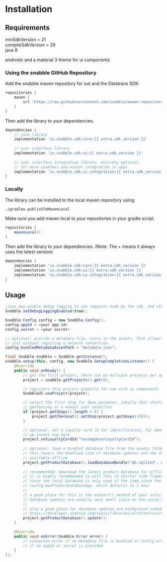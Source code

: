 # Installation

## Requirements

minSdkVersion = 21  
compileSdkVersion = 29  
java 8

androidx and a material 3 theme for ui components

### Using the snabble GitHub Repository

Add the snabble maven repository for out and the Datatrans SDK:

``` groovy
repositories {
    maven {
        url 'https://raw.githubusercontent.com/snabble/maven-repository/releases'
    }
}
```

Then add the library to your dependencies.

``` groovy
dependencies {
    // core library
    implementation 'io.snabble.sdk:core:{{ extra.sdk_version }}'
    
    // user interface library
    implementation 'io.snabble.sdk:ui:{{ extra.sdk_version }}'
    
    // user interface integration library, entirely optional,
    // for more seamless and easier integration in apps
    implementation 'io.snabble.sdk:ui-integration:{{ extra.sdk_version }}'
}
```

### Locally

The library can be installed to the local maven repository using:

``` sh
./gradlew publishToMavenLocal
```

Make sure you add maven local to your repositories in your gradle script.

``` groovy
repositories {
    mavenLocal()
}
```

Then add the library to your dependencies. (Note: The + means it always uses the latest version)

``` groovy
dependencies {
    implementation 'io.snabble.sdk:core:{{ extra.sdk_version }}'
    implementation 'io.snabble.sdk:ui:{{ extra.sdk_version }}'
    implementation 'io.snabble.sdk:ui-integration:{{ extra.sdk_version }}'
}
```

## Usage
``` java
//you may enable debug logging to see requests made by the sdk, and other various logs
Snabble.setDebugLoggingEnabled(true);

Snabble.Config config = new Snabble.Config();
config.appId = <your app id>
config.secret = <your secret>

// optional: provide a metadata file, store in the assets. That allows the sdk 
// init without requiring a network connection.
config.bundledMetadataAssetPath = "metadata.json";

final Snabble snabble = Snabble.getInstance();
snabble.setup(this, config, new Snabble.SetupCompletionListener() {
    @Override
    public void onReady() {
        // get the first project, there can be multiple projects per app
        project = snabble.getProjects().get(0);

        // registers this project globally for use with ui components
        SnabbleUI.useProject(project);

        // select the first shop for demo purposes, ideally this should be done with
        // geofencing or a manual user selection
        if (project.getShops().length > 0) {
            project.getCheckout().setShop(project.getShops()[0]);
        }

        // optional: set a loyalty card id for identification, for demo purposes
        // we invent one here
        project.setLoyaltyCardId("testAppUserLoyaltyCardId");
        
        // optional: load a bundled database file from the assets folder
        // this lowers the download size of database updates and the database is immediatly
        // available offline
        project.getProductDatabase().loadDatabaseBundle("db.sqlite3", revision, major, minor);
        
        // recommended: download the latest product database for offline availability
        // it is highly recommended to call this in shorter time frames than config.maxProductDatabaseAge is set at
        // since the local database is only used if the time since the last update is smaller than 
        // config.maxProductDatabaseAge, which defaults to 1 hour
        //
        // a good place for this is the onStart() method of your activity
        // database updates are usually very small since we are using delta updates for updating the database
        //
        // also a good place for database updates are background schedulers like 
        // https://developer.android.com/topic/libraries/architecture/workmanager
        project.getProductDatabase().update();
    }

    @Override
    public void onError(Snabble.Error error) {
        // connecton error if no metadata file is bundled or config error
        // if no appId or secret is provided
    }
});
```